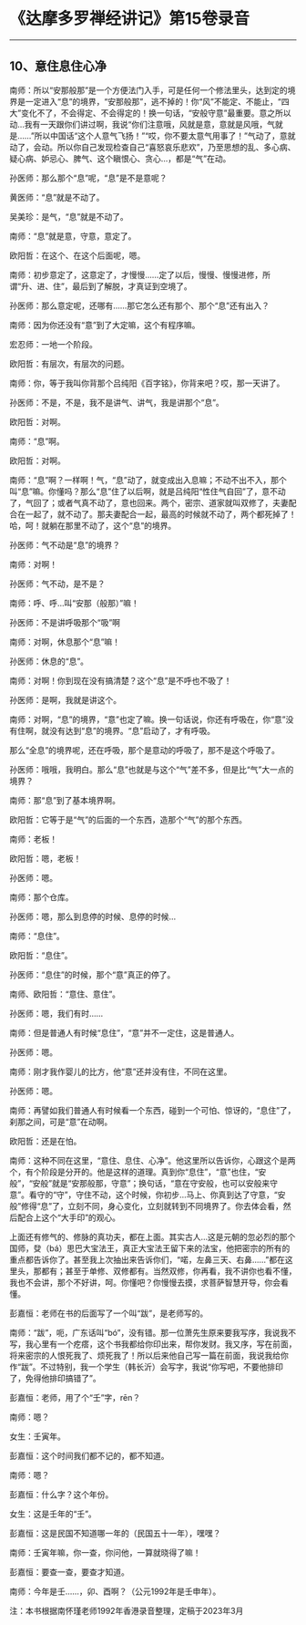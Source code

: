 # 《达摩多罗禅经讲记》第15卷录音

------

## 10、意住息住心净

南师：所以“安那般那”是一个方便法门入手，可是任何一个修法里头，达到定的境界是一定进入“息”的境界，“安那般那”，逃不掉的！你“风”不能定、不能止，“四大”变化不了，不会得定、不会得定的！换一句话，“安般守意”最重要。意之所以动…我有一天跟你们讲过啊，我说“你们注意哦，风就是意，意就是风哦，气就是……”所以中国话“这个人意气飞扬！”“哎，你不要太意气用事了！”气动了，意就动了，会动。所以你自己发现检查自己“喜怒哀乐悲欢”，乃至思想的乱、多心病、疑心病、妒忌心、脾气、这个瞋恨心、贪心…，都是“气”在动。

孙医师：那么那个“息”呢，“息”是不是意呢？

黄医师：“息”就是不动了。

吴美珍：是气，“息”就是不动了。

南师：“息”就是意，守意，意定了。

欧阳哲：在这个、在这个后面呢，嗯。

南师：初步意定了，这意定了，才慢慢……定了以后，慢慢、慢慢进修，所谓“升、进、住”，最后到了解脱，才真证到空境了。

孙医师：那么意定呢，还哪有……那它怎么还有那个、那个“息”还有出入？

南师：因为你还没有“意”到了大定嘛，这个有程序嘛。

宏忍师：一地一个阶段。

欧阳哲：有层次，有层次的问题。

南师：你，等于我叫你背那个吕纯阳《百字铭》，你背来吧？哎，那一天讲了。

孙医师：不是，不是，我不是讲气、讲气，我是讲那个“息”。

欧阳哲：对啊。

南师：“息”啊。

欧阳哲：对啊。

南师：“息”啊？一样啊！气，“息”动了，就变成出入息嘛；不动不出不入，那个叫“息”嘛。你懂吗？那么“息”住了以后啊，就是吕纯阳“性住气自回”了，意不动了，气回了；或者气真不动了，意也回来。两个，密宗、道家就叫双修了，夫妻配合在一起了，就不动了。那夫妻配合一起，最高的时候就不动了，两个都死掉了！哈，呵！就躺在那里不动了，这个“息”的境界。

孙医师：气不动是“息”的境界？

南师：对啊！

孙医师：气不动，是不是？

南师：呼、呼…叫“安那（般那）”嘛！

孙医师：不是讲呼吸那个“吸”啊

南师：对啊，休息那个“息”嘛！

孙医师：休息的“息”。

南师：对啊！你到现在没有搞清楚？这个“息”是不呼也不吸了！

孙医师：是啊，我就是讲这个。

南师：对啊，“息”的境界，“意”也定了嘛。换一句话说，你还有呼吸在，你“意”没有住啊，就没有达到“息”的境界。“息”启动了，才有呼吸。

那么“全息”的境界呢，还在呼吸，那个是意动的呼吸了，那不是这个呼吸了。

孙医师：哦哦，我明白。那么“息”也就是与这个“气”差不多，但是比“气”大一点的境界？

南师：那“息”到了基本境界啊。

欧阳哲：它等于是“气”的后面的一个东西，造那个“气”的那个东西。

南师：老板！

欧阳哲：嗯，老板！

孙医师：嗯。

南师：那个仓库。

孙医师：嗯，那么到息停的时候、息停的时候…

南师：“息住”。

欧阳哲：“息住”。

孙医师：“息住”的时候，那个“意”真正的停了。

南师、欧阳哲：“意住、意住”。

孙医师：嗯，我们有时……

南师：但是普通人有时候“息住”，“意”并不一定住，这是普通人。

孙医师：嗯。

南师：刚才我作婴儿的比方，他“意”还并没有住，不同在这里。

孙医师：嗯。

南师：再譬如我们普通人有时候看一个东西，碰到一个可怕、惊讶的，“息住”了，刹那之间，可是“意”在动啊。

欧阳哲：还是在怕。

南师：这种不同在这里，“意住、息住、心净”。他这里所以告诉你，心跟这个是两个，有个阶段是分开的。他是这样的道理。真到你“息住”，“意”也住，“安般”，“安般”就是“安那般那，守意”；换句话，“意在守安般，也可以安般来守意”。看守的“守”，守住不动，这个时候，你初步…马上、你真到达了守意，“安般”修得“息”了，立刻不同，身心变化，立刻就转到不同境界了。你去体会看，然后配合上这个“大手印”的观心。

上面还有修气的、修脉的真功夫，都在上面。其实古人…这是元朝的忽必烈的那个国师，癹（bá）思巴大宝法王，真正大宝法王留下来的法宝，他把密宗的所有的重点都告诉你了。甚至我上次抽出来告诉你们，“喏，左鼻三天、右鼻……”都在这里头，那都有；甚至于单修、双修都有。当然双修，你再看，我不讲你也看不懂，我也不会讲，那个不好讲，呵。你懂吧？你慢慢去摸，求菩萨智慧开导，你会看懂。

彭嘉恒：老师在书的后面写了一个叫“跋”，是老师写的。

南师：“跋”，呃，广东话叫“bó”，没有错。那一位萧先生原来要我写序，我说我不写，我心里有一个疙瘩，这个书我都给你印出来，帮你发财。我又序，写在前面，将来密宗的人恨死我了、烦死我了！所以后来他自己写一篇在前面，我说我给你作“跋”。不过特别，我一个学生（韩长沂）会写字，我说“你写吧，不要他排印了，免得他排印搞错了”。

彭嘉恒：老师，用了个“壬”字，rēn？

南师：嗯？

女生：壬寅年。

彭嘉恒：这个时间我们都不记的，都不知道。

南师：嗯？

彭嘉恒：什么字？这个年份。

女生：这是壬年的“壬”。

彭嘉恒：这是民国不知道哪一年的（民国五十一年），嘿嘿？

南师：壬寅年嘛，你一查，你问他，一算就晓得了嘛！

彭嘉恒：要查一查，要查才知道。

南师：今年是壬……，卯、酉啊？（公元1992年是壬申年）。

注：本书根据南怀瑾老师1992年香港录音整理，定稿于2023年3月

